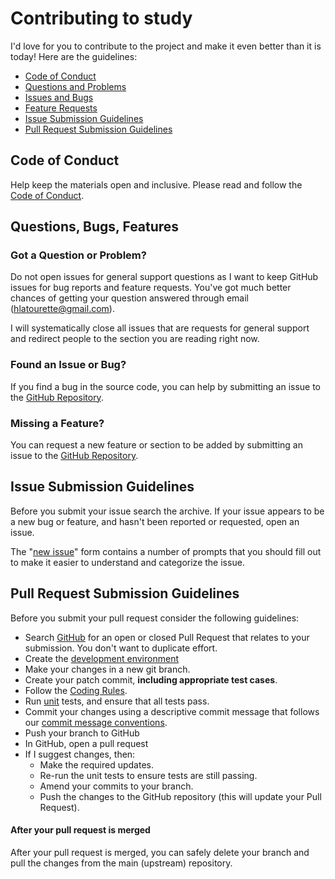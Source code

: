 # Contributing to study

I'd love for you to contribute to the project and make it even better than it is
today! Here are the guidelines:

* [Code of Conduct](#coc)
* [Questions and Problems](#question)
* [Issues and Bugs](#issue)
* [Feature Requests](#feature)
* [Issue Submission Guidelines](#submit)
* [Pull Request Submission Guidelines](#submit-pr)

## <a name="coc"></a> Code of Conduct

Help keep the materials open and inclusive. Please read and follow the [Code of Conduct][coc].

## <a name="requests"></a> Questions, Bugs, Features

### <a name="question"></a> Got a Question or Problem?

Do not open issues for general support questions as I want to keep GitHub issues for bug reports
and feature requests. You've got much better chances of getting your question answered through email
(hlatourette@gmail.com).

I will systematically close all issues that are requests for general
support and redirect people to the section you are reading right now.

### <a name="issue"></a> Found an Issue or Bug?

If you find a bug in the source code, you can help by submitting an issue to the
[GitHub Repository][github].

### <a name="feature"></a> Missing a Feature?

You can request a new feature or section to be added by submitting an issue to the [GitHub Repository][github-issues].

## <a name="submit"></a> Issue Submission Guidelines
Before you submit your issue search the archive. If your issue appears to be a new bug or feature, and hasn't been reported or requested, open an issue.

The "[new issue][github-new-issue]" form contains a number of prompts that you should fill out to
make it easier to understand and categorize the issue.

## <a name="submit-pr"></a> Pull Request Submission Guidelines
Before you submit your pull request consider the following guidelines:

* Search [GitHub][github-pulls] for an open or closed Pull Request
  that relates to your submission. You don't want to duplicate effort.
* Create the [development environment][developers.setup]
* Make your changes in a new git branch.
* Create your patch commit, **including appropriate test cases**.
* Follow the [Coding Rules][developers.rules].
* Run [unit][developers.tests-unit] tests, and ensure that all tests pass.
* Commit your changes using a descriptive commit message that follows our
  [commit message conventions][developers.commits].
* Push your branch to GitHub
* In GitHub, open a pull request
* If I suggest changes, then:
  * Make the required updates.
  * Re-run the unit tests to ensure tests are still passing.
  * Amend your commits to your branch.
  * Push the changes to the GitHub repository (this will update your Pull Request).

#### After your pull request is merged

After your pull request is merged, you can safely delete your branch and pull the changes
from the main (upstream) repository.


[coc]: CODE_OF_CONDUCT.md
[developers]: DEVELOPERS.md
[developers.commits]: DEVELOPERS.md#commits
[developers.documentation]: DEVELOPERS.md#documentation
[developers.rules]: DEVELOPERS.md#rules
[developers.setup]: DEVELOPERS.md#setup
[developers.tests-unit]: DEVELOPERS.md#unit-tests
[github-issues]: https://github.com/hlatourette/study/issues
[github-new-issue]: https://github.com/hlatourette/study/issues/new
[github-pulls]: https://github.com/hlatourette/study/pulls
[github]: https://github.com/hlatourette/study
